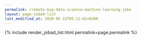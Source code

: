 ```yaml
---
permalink: /remote-big-data-science-machine-learning-jobs
layout: page-jobad-list
last_modified_at: 2020-05-15T05:11:01+0200
---
```

{% include render_jobad_list.html permalink=page.permalink %}

